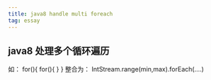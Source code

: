 ```yaml
---
title: java8 handle multi foreach
tag: essay
---
```

## java8 处理多个循环遍历
如：
for(){
	for(){
    }
}
整合为：
IntStream.range(min,max).forEach(....)

